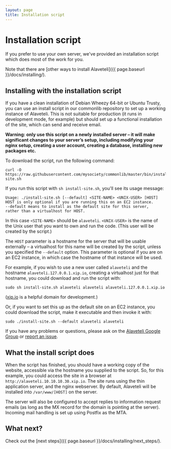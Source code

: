 ```yaml
---
layout: page
title: Installation script
---
```


# Installation  script

<p class="lead">
  If you prefer to use your own server, we've provided an installation script which does most of the work for you.
</p>

Note that there are [other ways to install Alaveteli]({{ page.baseurl }}/docs/installing/).

## Installing with the installation script

If you have a clean installation of Debian Wheezy 64-bit or Ubuntu Trusty, you can
use an install script in our commonlib repository to set up a working instance
of Alaveteli. This is not suitable for production (it runs in development mode,
for example) but should set up a functional installation of the site, which can send and receive email.

**Warning: only use this script on a newly installed server – it will make
significant changes to your server’s setup, including modifying your nginx
setup, creating a user account, creating a database, installing new packages
etc.**

To download the script, run the following command:

    curl -O https://raw.githubusercontent.com/mysociety/commonlib/master/bin/install-site.sh

If you run this script with `sh install-site.sh`, you'll see its usage message:

    Usage: ./install-site.sh [--default] <SITE-NAME> <UNIX-USER> [HOST]
    HOST is only optional if you are running this on an EC2 instance.
    --default means to install as the default site for this server,
    rather than a virtualhost for HOST.

In this case `<SITE-NAME>` should be `alaveteli`. `<UNIX-USER>` is the name of
the Unix user that you want to own and run the code. (This user will be created
by the script.)

The `HOST` parameter is a hostname for the server that will be usable
externally – a virtualhost for this name will be created by the script, unless
you specified the `--default` option. This parameter is optional if you are on
an EC2 instance, in which case the hostname of that instance will be used.

For example, if you wish to use a new user called `alaveteli` and the hostname
`alaveteli.127.0.0.1.xip.io`, creating a virtualhost just for that hostname,
you could download and run the script with:

    sudo sh install-site.sh alaveteli alaveteli alaveteli.127.0.0.1.xip.io

([xip.io](http://xip.io/) is a helpful domain for development.)

Or, if you want to set this up as the default site on an EC2 instance, you
could download the script, make it executable and then invoke it with:

    sudo ./install-site.sh --default alaveteli alaveteli

If you have any problems or questions, please ask on the [Alaveteli Google
    Group](https://groups.google.com/forum/#!forum/alaveteli-dev) or [report an
    issue](https://github.com/mysociety/alaveteli/issues?state=open).

## What the install script does

When the script has finished, you should have a working copy of the website,
accessible via the hostname you supplied to the script. So, for this example, you could access the site in a browser at `http://alaveteli.10.10.10.30.xip.io`. The site runs using the thin application server, and the nginx webserver. By default, Alaveteli will be installed into `/var/www/[HOST]` on the server.

The server will also be configured to accept replies to information request emails (as long as the MX record for the domain is pointing at the server). Incoming mail handling is set up using Postfix as the MTA.

## What next?

Check out the [next steps]({{ page.baseurl }}/docs/installing/next_steps/).



